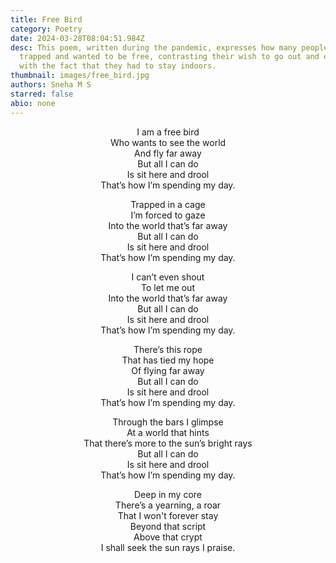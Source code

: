 ```yaml
---
title: Free Bird
category: Poetry
date: 2024-03-28T08:04:51.984Z
desc: This poem, written during the pandemic, expresses how many people felt
  trapped and wanted to be free, contrasting their wish to go out and explore
  with the fact that they had to stay indoors.
thumbnail: images/free_bird.jpg
authors: Sneha M S
starred: false
abio: none
---
```

<p style="text-align: center;align:center;">I am a free bird<br>
Who wants to see the world<br>
And fly far away<br>
But all I can do<br>
Is sit here and drool<br>
That’s how I’m spending my day.</p>



<p style="text-align: center;align:center;">Trapped in a cage<br>
I’m forced to gaze<br>
Into the world that’s far away<br>
But all I can do<br>
Is sit here and drool<br>
That’s how I’m spending my day.



<p style="text-align: center;align:center;">I can’t even shout<br>
To let me out<br>
Into the world that’s far away<br>
But all I can do<br>
Is sit here and drool<br>
That’s how I’m spending my day.



<p style="text-align: center;align:center;">There’s this rope<br>
That has tied my hope<br>
Of flying far away<br>
But all I can do<br>
Is sit here and drool<br>
That’s how I’m spending my day.



<p style="text-align: center;align:center;">Through the bars I glimpse<br>
At a  world that hints<br>
That there’s more to the sun’s bright rays<br>
But all I can do<br>
Is sit here and drool<br>
That’s how I’m spending my day.



<p style="text-align: center;align:center;">Deep in my core<br>
There’s a yearning, a roar<br>
That I won't forever stay<br>
Beyond that script<br>
Above that crypt<br>
I shall seek the sun rays I praise.
